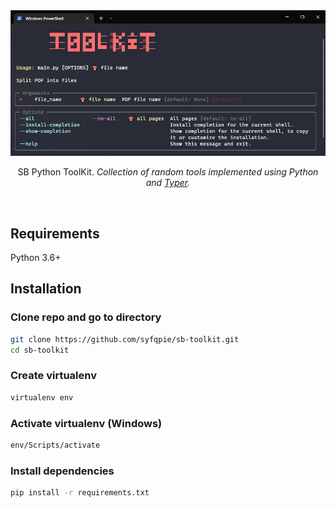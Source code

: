 <div align="center">
  <img src="https://github.com/syfqpie/sb-toolkit/blob/main/screenshots/help.png"
    width="700" />
</div>
<p align="center">
  SB Python ToolKit. <em>Collection of random tools implemented using Python and 
  <a href="https://github.com/tiangolo/typer" target="_blank">Typer</a>.</em>
</p>
<br />

## Requirements

Python 3.6+

## Installation

### Clone repo and go to directory

```bash
git clone https://github.com/syfqpie/sb-toolkit.git
cd sb-toolkit
```

### Create virtualenv

```bash
virtualenv env
```

### Activate virtualenv (Windows)

```bash
env/Scripts/activate
```

### Install dependencies

```bash
pip install -r requirements.txt
```
